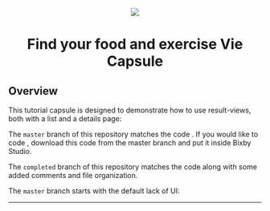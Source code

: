 <p align="Center">
  <img src="https://bixbydevelopers.com/dev/docs-assets/resources/dev-guide/bixby_logo_github-11221940070278028369.png">
  <br/>
  <h1 align="Center">Find your food and exercise Vie Capsule</h1>
</p>

## Overview

This tutorial capsule is designed to demonstrate how to use result-views, both with a list and a details page:

The `master` branch of this repository matches the code . If you would like to code , download this code from the master branch and put it inside Bixby Studio.

The `completed` branch of this repository matches the code along with some added comments and file organization.

The `master` branch starts with the default lack of UI:

---

